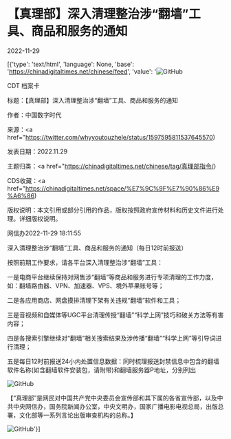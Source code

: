 # 【真理部】深入清理整治涉“翻墙”工具、商品和服务的通知

2022-11-29

[{'type': 'text/html', 'language': None, 'base': 'https://chinadigitaltimes.net/chinese/feed', 'value': '![GitHub](https://chinadigitaltimes.net/chinese/files/2022/02/cdt-sm.jpg)

CDT 档案卡

标题：【真理部】深入清理整治涉“翻墙”工具、商品和服务的通知

作者：中国数字时代

来源：<a href="https://twitter.com/whyyoutouzhele/status/1597595811537645570)

发表日期：2022.11.29

主题归类：<a href="https://chinadigitaltimes.net/chinese/tag/真理部指令/)

CDS收藏：<a href="https://chinadigitaltimes.net/space/%E7%9C%9F%E7%90%86%E9%A6%86)

版权说明：本文引用或部分引用的作品，版权按照政府宣传材料和历史文件进行处理。详细版权说明。





网信办2022-11-29 18:11:55

深入清理整治涉“翻墙”工具、商品和服务的通知（每日12时前报送）

按照前期工作要求，请各平台深入清理整治涉“翻墙”工具：

一是电商平台继续保持对网售涉“翻墙”等商品和服务进行专项清理的工作力度，如：翻墙路由器、VPN、加速器、VPS、境外苹果账号等；

二是各应用商店、网盘摸排清理下架有关违规“翻墙”软件和工具；

三是音视频和自媒体等UGC平台清理传授“翻墙”“科学上网”技巧和破关方法等有害内容；

四是各搜索引擎继续对“翻墙”相关搜索结果及涉传播“翻墙”“科学上网”等引导词进行清理；

五是每日12时前报送24小内处置信息数据：同时梳理报送封禁信息中包含的翻墙软件名称(如含翻墙软件安装包，请附带)和翻墙服务器P地址，分别列出

![GitHub](https://chinadigitaltimes.net/chinese/files/2022/11/FivI6EbWIAIBjdV.png)

【“真理部”是网民对中国共产党中央委员会宣传部和其下属的各省宣传部，以及中共中央网信办，国务院新闻办公室，中央文明办，国家广播电影电视总局，出版总署，文化部等一系列言论出版审查机构的总称。】

![GitHub](https://chinadigitaltimes.net/chinese/files/2011/10/zhenlibu2.jpg)'}]